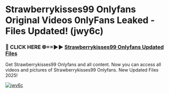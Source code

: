 # Strawberrykisses99 Onlyfans Original Videos 0nlyFans Leaked - Files Updated! (jwy6c)

<h3>🔴 CLICK HERE 🌐==►► <a href="https://tinyurl.com/ehrbuxhb" rel="nofollow">Strawberrykisses99 Onlyfans Updated Files</a></h3>

Get Strawberrykisses99 Onlyfans and all content. Now you can access all videos and pictures of Strawberrykisses99 Onlyfans. New Updated Files 2025!

[![jwy6c](https://i.imgur.com/lVYEuWS.gif)](https://tinyurl.com/ehrbuxhb)

